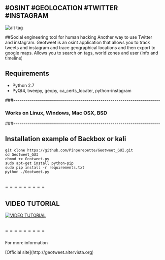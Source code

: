 ## #OSINT #GEOLOCATION #TWITTER #INSTAGRAM

![alt tag](https://pbs.twimg.com/media/B96X3erCcAErsyf.jpg:large)

##Social engineering tool for human hacking
Another way to use Twitter and instagram.
Geotweet is an osint application that allows you to track tweets and instagram and trace geographical locations and then export to google maps.
Allows you to search on tags, world zones and user (info and timeline)

## Requirements
* Python 2.7
* PyQt4, tweepy, geopy, ca_certs_locater, python-instagram

###--------------------------------------------------------------------------
###          Works on Linux, Windows, Mac OSX, BSD
###--------------------------------------------------------------------------

## Installation example of Backbox or kali

``` shell
git clone https://github.com/Pinperepette/Geotweet_GUI.git
cd Geotweet_GUI
chmod +x Geotweet.py
sudo apt-get install python-pip
sudo pip install -r requirements.txt
python ./Geotweet.py
```
##  -     -     -     -     -     -     -     -     -

## VIDEO TUTORIAL 

[![VIDEO TUTORIAL](https://farm6.staticflickr.com/5745/20334266814_53eb4cf1f4_b.jpg)](https://www.youtube.com/watch?v=tB_p7gVWsks)

##  -     -     -     -     -     -     -     -     -
<dl>
  <dt>For more information</dt>
  </dl> 
[Official site](http://geotweet.altervista.org)

